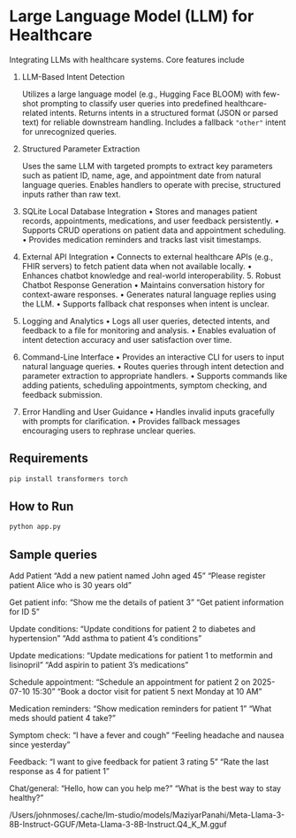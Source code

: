 # Large Language Model (LLM) for Healthcare

Integrating LLMs with healthcare systems. Core features include

1. LLM-Based Intent Detection

    Utilizes a large language model (e.g., Hugging Face BLOOM) with few-shot prompting to classify user queries into predefined healthcare-related intents.
    Returns intents in a structured format (JSON or parsed text) for reliable downstream handling.
    Includes a fallback `"other"` intent for unrecognized queries.
2. Structured Parameter Extraction
    
    Uses the same LLM with targeted prompts to extract key parameters such as patient ID, name, age, and appointment date from natural language queries.
	Enables handlers to operate with precise, structured inputs rather than raw text.
3. SQLite Local Database Integration
	•	Stores and manages patient records, appointments, medications, and user feedback persistently.
	•	Supports CRUD operations on patient data and appointment scheduling.
	•	Provides medication reminders and tracks last visit timestamps.
4. External API Integration
	•	Connects to external healthcare APIs (e.g., FHIR servers) to fetch patient data when not available locally.
	•	Enhances chatbot knowledge and real-world interoperability.
    5. Robust Chatbot Response Generation
	•	Maintains conversation history for context-aware responses.
	•	Generates natural language replies using the LLM.
	•	Supports fallback chat responses when intent is unclear.
6. Logging and Analytics
	•	Logs all user queries, detected intents, and feedback to a file for monitoring and analysis.
	•	Enables evaluation of intent detection accuracy and user satisfaction over time.
7. Command-Line Interface
	•	Provides an interactive CLI for users to input natural language queries.
	•	Routes queries through intent detection and parameter extraction to appropriate handlers.
	•	Supports commands like adding patients, scheduling appointments, symptom checking, and feedback submission.
8. Error Handling and User Guidance
	•	Handles invalid inputs gracefully with prompts for clarification.
	•	Provides fallback messages encouraging users to rephrase unclear queries.

## Requirements

```bash
pip install transformers torch
```

## How to Run

```bash
python app.py
```

## Sample queries

Add Patient
“Add a new patient named John aged 45”
“Please register patient Alice who is 30 years old”

Get patient info:
“Show me the details of patient 3”
“Get patient information for ID 5”

Update conditions:
“Update conditions for patient 2 to diabetes and hypertension”
“Add asthma to patient 4’s conditions”

Update medications:
“Update medications for patient 1 to metformin and lisinopril”
“Add aspirin to patient 3’s medications”

Schedule appointment:
“Schedule an appointment for patient 2 on 2025-07-10 15:30”
“Book a doctor visit for patient 5 next Monday at 10 AM”

Medication reminders:
“Show medication reminders for patient 1”
“What meds should patient 4 take?”

Symptom check:
“I have a fever and cough”
“Feeling headache and nausea since yesterday”

Feedback:
“I want to give feedback for patient 3 rating 5”
“Rate the last response as 4 for patient 1”

Chat/general:
“Hello, how can you help me?”
“What is the best way to stay healthy?”

/Users/johnmoses/.cache/lm-studio/models/MaziyarPanahi/Meta-Llama-3-8B-Instruct-GGUF/Meta-Llama-3-8B-Instruct.Q4_K_M.gguf
